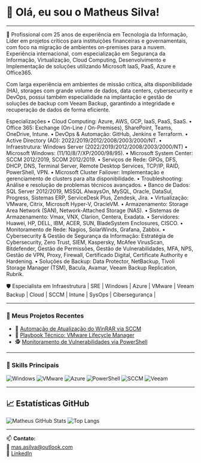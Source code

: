# 👋 Olá, eu sou o Matheus Silva!
---
🎯 Profissional com 25 anos de experiência em Tecnologia da Informação, Líder em projetos críticos para instituições financeiras e governamentais, com foco na migração de ambientes on-premises para a nuvem. Experiência internacional, com especialização em Segurança da Informação, Virtualização, Cloud Computing, Desenvolvimento e Implementação de soluções utilizando Microsoft IaaS, PaaS, Azure e Office365.

Com larga experiência em ambientes de missão crítica, alta disponibilidade (HA), storages com grande volume de dados, data centers, cybersecurity e DevOps, possui também especialidade na implantação e gestão de soluções de backup com Veeam Backup, garantindo a integridade e recuperação de dados de forma eficiente.

Especializações
• Cloud Computing: Azure, AWS, GCP, IaaS, PaaS, SaaS.
• Office 365: Exchange (On-Line / On-Premises), SharePoint, Teams, OneDrive, Intune.
• DevOps & Automação: GitHub, Jenkins e Terraform.
• Active Directory (AD): 2022/2019/2012/2008/2003/2000/NT.
• Infraestrutura: Windows Server (2022/2019/2012/2008/2003/2000/NT)
• Microsoft Windows: (11/10/8/7/XP/2000/98/95).
• Microsoft System Center: SCCM 2012/2019, SCOM 2012/2019.
• Serviços de Rede: GPOs, DFS, DHCP, DNS, Terminal Server, Remote Desktop Services, TCP/IP, RAID, PowerShell, VPN.
• Microsoft Cluster Failover: Implementação e gerenciamento de clusters para alta disponibilidade.
• Troubleshooting: Análise e resolução de problemas técnicos avançados.
• Banco de Dados: SQL Server 2012/2019, MSSQL AlwaysOn, MySQL, Oracle, DataSul, Progress, Sistemas ERP, ServiceDesk
Plus, Zendesk, Jira.
• Virtualização: VMware, Citrix, Microsoft Hyper-V, OracleVM.
• Armazenamento: Storage Area Network (SAN), Network-Attached Storage (NAS).
• Sistemas de Armazenamento: Vmax, VNX, Clarion, Centera, Exadata.
• Servidores: Huawei, HP, DELL, IBM, ACER, SUN, BladeSystem Enclosures, CISCO.
• Monitoramento de Rede: Nagios, SolarWinds, Grafana, Zabbix.
• Cybersecurity & Gestão de Segurança da Informação: Estratégia de Cybersecurity, Zero Trust, SIEM, Kaspersky, McAfee VirusScan, Bitdefender, Gestão de Permissões, Gestão de Vulnerabilidades, MFA, NPS, Gestão de VPN, Proxy, Firewall, Certificado Digital, Certificate Authority e Hardening.
• Soluções de Backup: Data Protector, NetBackup, Tivoli Storage Manager (TSM), Bacula, Avamar, Veeam Backup Replication, Rubrik.
  
🛡️ Especialista em Infraestrutura | SRE | Windows | Azure | VMware | Veeam Backup | Cloud | SCCM | Intune | SysOps | Cibersegurança |

---

### 🚀 Meus Projetos Recentes
- 🔧 [Automação de Atualização do WinRAR via SCCM](https://github.com/masasilva/automacao-winrar-sccm)
- 📘 [Playbook Técnico: VMware Lifecycle Manager](https://github.com/masasilva/playbook-vmware-lifecycle)
- 🕵️ [Monitoramento de Vulnerabilidades via PowerShell](https://github.com/masasilva/monitoramento-vulnerabilidades)

---

### 🧰 Skills Principais
![Windows](https://img.shields.io/badge/-Veeam-21A366?style=flat&logoColor=Black)
![VMware](https://img.shields.io/badge/-VMware-0071C5?style=flat&logo=vmware&logoColor=green)
![Azure](https://img.shields.io/badge/-Azure-0089D6?style=flat&logo=microsoft-azure&logoColor=Blue)
![PowerShell](https://img.shields.io/badge/-PowerShell-5391FE?style=flat&logo=powershell&logoColor=DarkBlue)
![SCCM](https://img.shields.io/badge/-SCCM-0078D7?style=flat&logo=microsoft&logoColor=white)
![Veeam](https://img.shields.io/badge/-Veeam-21A366?style=flat&logoColor=Darkgreen)


---

## 📈 Estatísticas GitHub

![Matheus GitHub Stats](https://github-readme-stats.vercel.app/api?username=masasilva&show_icons=true&theme=default)
![Top Langs](https://github-readme-stats.vercel.app/api/top-langs/?username=masasilva&layout=compact)

---

📫 **Contato:**  
📧 mas.asilva@outlook.com  
🔗 [LinkedIn](https://www.linkedin.com/in/matheus-s-6a6b0734b)


